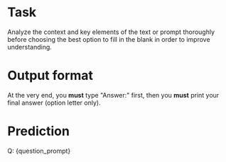 # Task
Analyze the context and key elements of the text or prompt thoroughly before choosing the best option to fill in the blank in order to improve understanding.

# Output format
At the very end, you **must** type "Answer:" first, then you **must** print your final answer (option letter only).

# Prediction
Q: {question_prompt}